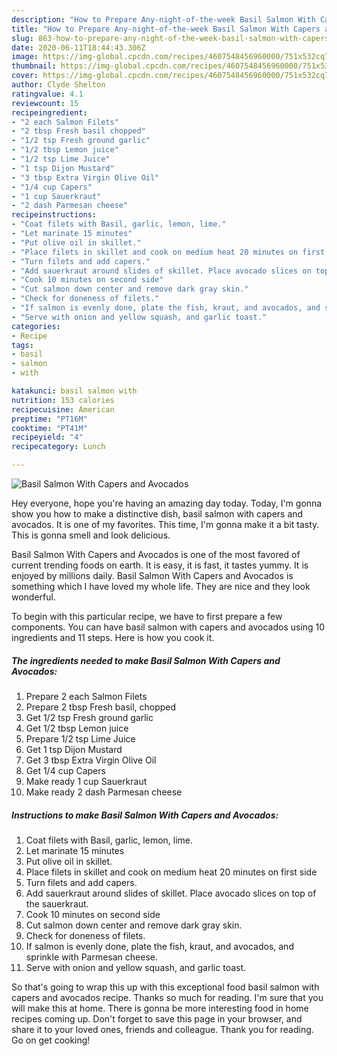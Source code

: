 ```yaml
---
description: "How to Prepare Any-night-of-the-week Basil Salmon With Capers and Avocados"
title: "How to Prepare Any-night-of-the-week Basil Salmon With Capers and Avocados"
slug: 863-how-to-prepare-any-night-of-the-week-basil-salmon-with-capers-and-avocados
date: 2020-06-11T18:44:43.306Z
image: https://img-global.cpcdn.com/recipes/4607548456960000/751x532cq70/basil-salmon-with-capers-and-avocados-recipe-main-photo.jpg
thumbnail: https://img-global.cpcdn.com/recipes/4607548456960000/751x532cq70/basil-salmon-with-capers-and-avocados-recipe-main-photo.jpg
cover: https://img-global.cpcdn.com/recipes/4607548456960000/751x532cq70/basil-salmon-with-capers-and-avocados-recipe-main-photo.jpg
author: Clyde Shelton
ratingvalue: 4.1
reviewcount: 15
recipeingredient:
- "2 each Salmon Filets"
- "2 tbsp Fresh basil chopped"
- "1/2 tsp Fresh ground garlic"
- "1/2 tbsp Lemon juice"
- "1/2 tsp Lime Juice"
- "1 tsp Dijon Mustard"
- "3 tbsp Extra Virgin Olive Oil"
- "1/4 cup Capers"
- "1 cup Sauerkraut"
- "2 dash Parmesan cheese"
recipeinstructions:
- "Coat filets with Basil, garlic, lemon, lime."
- "Let marinate 15 minutes"
- "Put olive oil in skillet."
- "Place filets in skillet and cook on medium heat 20 minutes on first side"
- "Turn filets and add capers."
- "Add sauerkraut around slides of skillet. Place avocado slices on top of the sauerkraut."
- "Cook 10 minutes on second side"
- "Cut salmon down center and remove dark gray skin."
- "Check for doneness of filets."
- "If salmon is evenly done, plate the fish, kraut, and avocados, and sprinkle with Parmesan cheese."
- "Serve with onion and yellow squash, and garlic toast."
categories:
- Recipe
tags:
- basil
- salmon
- with

katakunci: basil salmon with 
nutrition: 153 calories
recipecuisine: American
preptime: "PT16M"
cooktime: "PT41M"
recipeyield: "4"
recipecategory: Lunch

---
```



![Basil Salmon With Capers and Avocados](https://img-global.cpcdn.com/recipes/4607548456960000/751x532cq70/basil-salmon-with-capers-and-avocados-recipe-main-photo.jpg)

Hey everyone, hope you're having an amazing day today. Today, I'm gonna show you how to make a distinctive dish, basil salmon with capers and avocados. It is one of my favorites. This time, I'm gonna make it a bit tasty. This is gonna smell and look delicious.



Basil Salmon With Capers and Avocados is one of the most favored of current trending foods on earth. It is easy, it is fast, it tastes yummy. It is enjoyed by millions daily. Basil Salmon With Capers and Avocados is something which I have loved my whole life. They are nice and they look wonderful.


To begin with this particular recipe, we have to first prepare a few components. You can have basil salmon with capers and avocados using 10 ingredients and 11 steps. Here is how you cook it.

<!--inarticleads1-->

##### The ingredients needed to make Basil Salmon With Capers and Avocados:

1. Prepare 2 each Salmon Filets
1. Prepare 2 tbsp Fresh basil, chopped
1. Get 1/2 tsp Fresh ground garlic
1. Get 1/2 tbsp Lemon juice
1. Prepare 1/2 tsp Lime Juice
1. Get 1 tsp Dijon Mustard
1. Get 3 tbsp Extra Virgin Olive Oil
1. Get 1/4 cup Capers
1. Make ready 1 cup Sauerkraut
1. Make ready 2 dash Parmesan cheese




<!--inarticleads2-->

##### Instructions to make Basil Salmon With Capers and Avocados:

1. Coat filets with Basil, garlic, lemon, lime.
1. Let marinate 15 minutes
1. Put olive oil in skillet.
1. Place filets in skillet and cook on medium heat 20 minutes on first side
1. Turn filets and add capers.
1. Add sauerkraut around slides of skillet. Place avocado slices on top of the sauerkraut.
1. Cook 10 minutes on second side
1. Cut salmon down center and remove dark gray skin.
1. Check for doneness of filets.
1. If salmon is evenly done, plate the fish, kraut, and avocados, and sprinkle with Parmesan cheese.
1. Serve with onion and yellow squash, and garlic toast.




So that's going to wrap this up with this exceptional food basil salmon with capers and avocados recipe. Thanks so much for reading. I'm sure that you will make this at home. There is gonna be more interesting food in home recipes coming up. Don't forget to save this page in your browser, and share it to your loved ones, friends and colleague. Thank you for reading. Go on get cooking!
